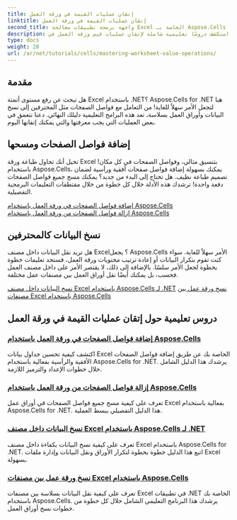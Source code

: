 ```yaml
---
title: إتقان عمليات القيمة في ورقة العمل
linktitle: إتقان عمليات القيمة في ورقة العمل
second_title: واجهة برمجة تطبيقات معالجة Excel الخاصة بـ Aspose.Cells .NET
description: استكشف دروسًا تعليمية شاملة لإتقان عمليات قيم ورقة العمل في Excel باستخدام Aspose.Cells لـ .NET، بما في ذلك إضافة فواصل الصفحات ومسحها، ونسخ البيانات، والمزيد.
type: docs
weight: 28
url: /ar/net/tutorials/cells/mastering-worksheet-value-operations/
---
```

## مقدمة

هل تبحث عن رفع مستوى أتمتة Excel باستخدام .NET؟ Aspose.Cells for .NET هنا لتجعل الأمر سهلاً للغاية! من التعامل مع فواصل الصفحات مثل المحترفين إلى نسخ البيانات وأوراق العمل بسلاسة، تعد هذه البرامج التعليمية دليلك النهائي. دعنا نتعمق في بعض العمليات التي يجب معرفتها والتي يمكنك إتقانها اليوم.

## إضافة فواصل الصفحات ومسحها  

تخيل أنك تحاول طباعة ورقة Excel بتنسيق مثالي، وفواصل الصفحات في كل مكان! باستخدام Aspose.Cells، يمكنك بسهولة إضافة فواصل صفحات أفقية ورأسية لضمان تصميم طباعة نظيف. هل تحتاج إلى البدء من جديد؟ يمكنك مسح جميع فواصل الصفحات دفعة واحدة! ترشدك هذه الأدلة خلال كل خطوة من خلال مقتطفات التعليمات البرمجية التفصيلية.  

[إضافة فواصل الصفحات في ورقة العمل باستخدام Aspose.Cells](./adding-page-breaks/)  
[إزالة فواصل الصفحات من ورقة العمل باستخدام Aspose.Cells](./clear-page-breaks/)  

## نسخ البيانات كالمحترفين  

هل تريد نقل البيانات داخل مصنف Excel؟ يجعل Aspose.Cells الأمر سهلاً للغاية. سواء كنت تقوم بتكرار البيانات أو إعادة ترتيب محتويات ورقة العمل، فستجد تعليمات خطوة بخطوة لجعل الأمر سلسًا. بالإضافة إلى ذلك، لا يقتصر الأمر على داخل مصنف العمل فحسب، بل يمكنك أيضًا نقل أوراق العمل بين مصنفات عمل مختلفة.  

[نسخ البيانات داخل مصنف Excel باستخدام Aspose.Cells لـ .NET](./copy-data-within-excel-workbook/) 
[نسخ ورقة عمل بين مصنفات Excel باستخدام Aspose.Cells](./copy-worksheet-between-workbooks/)  

## دروس تعليمية حول إتقان عمليات القيمة في ورقة العمل
### [إضافة فواصل الصفحات في ورقة العمل باستخدام Aspose.Cells](./adding-page-breaks/)
اكتشف كيفية تحسين جداول بيانات Excel الخاصة بك عن طريق إضافة فواصل الصفحات الأفقية والرأسية بفعالية باستخدام Aspose.Cells for .NET. يرشدك هذا الدليل الشامل خلال خطوات الإعداد والترميز اللازمة.
### [إزالة فواصل الصفحات من ورقة العمل باستخدام Aspose.Cells](./clear-page-breaks/)
تعرف على كيفية مسح جميع فواصل الصفحات في أوراق عمل Excel بفعالية باستخدام Aspose.Cells for .NET. هذا الدليل التفصيلي يبسط العملية.
### [نسخ البيانات داخل مصنف Excel باستخدام Aspose.Cells لـ .NET](./copy-data-within-excel-workbook/)
تعرف على كيفية نسخ البيانات بكفاءة داخل مصنف Excel باستخدام Aspose.Cells for .NET. اتبع هذا الدليل خطوة بخطوة لتكرار الأوراق ونقل البيانات وإدارة ملفات Excel بسهولة.
### [نسخ ورقة عمل بين مصنفات Excel باستخدام Aspose.Cells](./copy-worksheet-between-workbooks/)
تعرف على كيفية نقل البيانات بسلاسة بين مصنفات Excel في تطبيقات .NET الخاصة بك باستخدام Aspose.Cells. يرشدك هذا البرنامج التعليمي الشامل خلال كل خطوة من خطوات نسخ أوراق العمل.